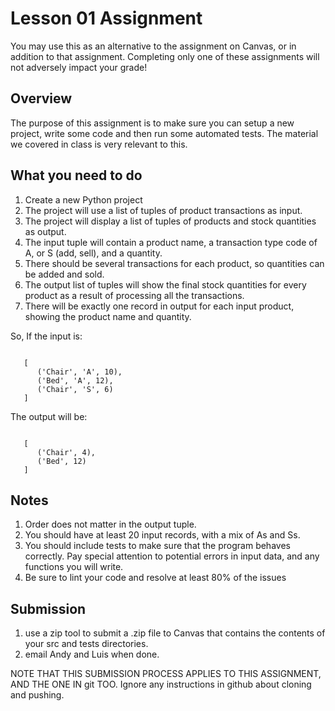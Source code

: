 # Lesson 01 Assignment

You may use this as an alternative to the assignment on Canvas, or in addition
to that assignment. Completing only one of these assignments will not adversely impact
your grade!

## Overview

The purpose of this assignment is to make sure you can setup a new project,
write some code and then run some automated tests. The material we covered in
class is very relevant to this.

## What you need to do
1. Create a new Python project
1. The project will use a list of tuples of product transactions as input.
1. The project will display a list of tuples of products and stock quantities as output.
1. The input tuple will contain a product name, a transaction type code of A,
   or S (add, sell), and a quantity.
1. There should be several transactions for each product, so quantities can be
   added and sold.
1. The output list of tuples will show the final stock quantities for every product as a
   result of processing all the transactions. 
1. There will be exactly one record in output for each input product, showing
   the product name and quantity.

So, If the input is:

```

   [
      ('Chair', 'A', 10),
      ('Bed', 'A', 12),
      ('Chair', 'S', 6)
   ]

```

The output will be:

```

   [
      ('Chair', 4),
      ('Bed', 12)
   ]

```

## Notes
1. Order does not matter in the output tuple.
1. You should have at least 20 input records, with a mix of As and Ss.
1. You should include tests to make sure that the program behaves correctly.
   Pay special attention to potential errors in input data, and any functions
   you will write.
1. Be sure to lint your code and resolve at least 80% of the issues

## Submission
1. use a zip tool to submit a .zip file to Canvas that contains the contents of
your src and tests directories.
1. email Andy and Luis when done.

NOTE THAT THIS SUBMISSION PROCESS APPLIES TO THIS ASSIGNMENT, AND THE ONE IN
git TOO. Ignore any instructions in github about cloning and pushing.
